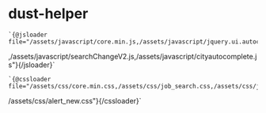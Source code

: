 # dust-helper

    `{@jsloader file="/assets/javascript/core.min.js,/assets/javascript/jquery.ui.autocomplete.js
 ,/assets/javascript/searchChangeV2.js,/assets/javascript/cityautocomplete.js"}{/jsloader}`

    `{@cssloader file="/assets/css/core.min.css,/assets/css/job_search.css,/assets/css/jquery.autocomplete.css,
 /assets/css/alert_new.css"}{/cssloader}`
